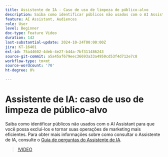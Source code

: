 ```yaml
---
title: Assistente de IA - Caso de uso de limpeza de público-alvo
description: Saiba como identificar públicos não usados com o AI Assistant para que você possa excluí-los e tornar suas operações de marketing mais eficientes.
feature: AI Assistant, Audiences
role: User
level: Beginner
doc-type: Feature Video
duration: 142
last-substantial-update: 2024-10-24T00:00:00Z
jira: KT-16401
exl-id: 75a44602-4deb-4e27-b44a-7bf311486243
source-git-commit: a5a45af679eec36693a33a4950cd53f4d712e7c8
workflow-type: tm+mt
source-wordcount: '70'
ht-degree: 0%

---
```


# Assistente de IA: caso de uso de limpeza de público-alvo

Saiba como identificar públicos não usados com o AI Assistant para que você possa excluí-los e tornar suas operações de marketing mais eficientes. Para obter mais informações sobre como consultar o Assistente de IA, consulte o [Guia de perguntas do Assistente de IA](https://experienceleague.adobe.com/en/docs/experience-platform/ai-assistant/questions).

>[!VIDEO](https://video.tv.adobe.com/v/3435532/?learn=on)
